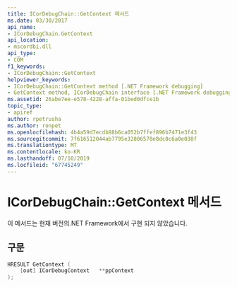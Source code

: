 ```yaml
---
title: ICorDebugChain::GetContext 메서드
ms.date: 03/30/2017
api_name:
- ICorDebugChain.GetContext
api_location:
- mscordbi.dll
api_type:
- COM
f1_keywords:
- ICorDebugChain::GetContext
helpviewer_keywords:
- ICorDebugChain::GetContext method [.NET Framework debugging]
- GetContext method, ICorDebugChain interface [.NET Framework debugging]
ms.assetid: 26abe7ee-e578-4228-affa-01bed0dfce1b
topic_type:
- apiref
author: rpetrusha
ms.author: ronpet
ms.openlocfilehash: 4b4a59d7ecdb88b6ca052b7ffef896b7471e3f43
ms.sourcegitcommit: 7f616512044ab7795e32806578e8dc0c6a0e038f
ms.translationtype: MT
ms.contentlocale: ko-KR
ms.lasthandoff: 07/10/2019
ms.locfileid: "67745249"
---
```

# <a name="icordebugchaingetcontext-method"></a>ICorDebugChain::GetContext 메서드
이 메서드는 현재 버전의.NET Framework에서 구현 되지 않았습니다.  
  
## <a name="syntax"></a>구문  
  
```cpp  
HRESULT GetContext (  
    [out] ICorDebugContext   **ppContext  
);  
```
